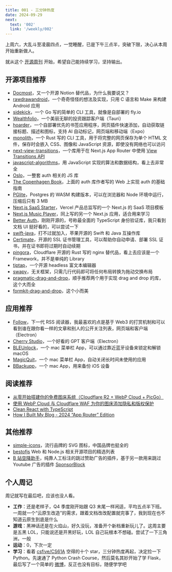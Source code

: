```yaml
---
title: 001 - 三分钟热度
date: 2024-09-29
next:
  text: '002'
  link: '/weekly/002'
---
```


上周六，大乱斗至凌晨四点，一觉睡醒，已是下午三点半，突破下限，决心从本周开始重新做人。

就从这个 [开源周刊](https://weekly.mancuoj.me) 开始，希望自己能持续学习，坚持输出。

## 开源项目推荐

- [Docmost](https://github.com/docmost/docmost)，又一个开源 Notion 替代品，为什么我要说又？
- [rawdrawandroid](https://github.com/cnlohr/rawdrawandroid)，一个奇奇怪怪的想法及实现，只用 C 语言和 Make 来构建 Android 应用
- [sidekick](https://github.com/MightyMoud/sidekick)，一个 Go 写的简单的 CLI 工具，就像是自部署的 fly.io
- [Wealthfolio](https://github.com/afadil/wealthfolio)，一个美丽无聊的投资跟踪客户端（Tauri）
- [hoarder](https://github.com/hoarder-app/hoarder)，一个自部署优先的书签应用程序，网页插件快速添加，自动获取链接标题、描述和图标，支持 AI 自动标记，网页端和移动端（Expo）
- [monolith](https://github.com/Y2Z/monolith)，一个 Rust 写的 CLI 工具，用于将完整的网页保存为单个 HTML 文件，保存时会嵌入 CSS、图像和 JavaScript 资源，即使没有网络也可以访问
- [next-view-transitions](https://github.com/shuding/next-view-transitions)，一个库用于在 Next.js App Router 中使用 [View Transitions API](https://developer.mozilla.org/zh-CN/docs/Web/API/View_Transitions_API)
- [javascript-algorithms](https://github.com/trekhleb/javascript-algorithms)，用 JavaScript 实现的算法和数据结构，看上去非常全
- [Oslo](https://github.com/oslo-project)，一整套 auth 相关的 JS 库
- [The Copenhagen Book](https://github.com/pilcrowOnPaper/copenhagen)，上面的 auth 库作者写的 Web 上实现 auth 的基础指南
- [PGlite](https://github.com/electric-sql/pglite)，Postgres 的 WASM 构建版本，可以在浏览器和 Node 环境中运行，压缩后只有 3 MB
- [Next.js SaaS Starter](https://github.com/leerob/next-saas-starter)，Vercel 产品总监写的一个 Next.js 的 SaaS 项目模板
- [Next.js Music Player](https://github.com/leerob/next-music-player)，同上写的另一个 Next.js 应用，适合用来学习
- [Better Auth](https://github.com/better-auth/better-auth)，刚刚开源的，号称最全面的 TypeScript 身份验证库，我只看到文档 UI 挺好看的，可以尝试一下
- [swift-java](https://github.com/swiftlang/swift-java)，打不过就加入，苹果开源的 Swift 和 Java 互操作库
- [Certimate](https://github.com/usual2970/certimate)，开源的 SSL 证书管理工具，可以帮助你自动申请、部署 SSL 证书，并在证书即将过期时自动续期
- [pingora](https://github.com/cloudflare/pingora)，Cloudflare 开源的 Rust 写的 nginx 替代品，看上去应该是一个 Framework，并不是单纯的 Library
- [tiptap](https://github.com/ueberdosis/tiptap)，一个开源 headless 富文本编辑器
- [swapy](https://github.com/TahaSh/swapy)，无关框架，只需几行代码即可将任何布局转换为拖动交换布局
- [pragmatic-drag-and-drop](https://github.com/atlassian/pragmatic-drag-and-drop)，顺手推荐两个用于实现 drag and drop 的库，这个大而全
- [formkit-drag-and-drop](https://github.com/formkit/drag-and-drop)，这个小而美

## 应用推荐

- [Follow](https://github.com/RSSNext/follow)，下一代 RSS 阅读器，我最喜欢的点是基于 Web3 的打赏机制和可以看到谁在跟你看一样的文章和别人的公开关注列表，网页端和客户端（Electron）
- [Cherry Studio](https://github.com/kangfenmao/cherry-studio)，一个好看的 GPT 客户端（Electron）
- [BLEUnlock](https://github.com/ts1/BLEUnlock)，一个 mac 菜单栏 App，可以通过靠近蓝牙设备来锁定和解锁 macOS
- [MagicQuit](https://magicquit.com)，一个 mac 菜单栏 App，自动关闭长时间未使用的应用
- [BBackupp](https://github.com/Lakr233/BBackupp)，一个 mac App，用来备份 iOS 设备

## 阅读推荐

- [从零开始搭建你的免费图床系统（Cloudflare R2 + WebP Cloud + PicGo）](https://www.pseudoyu.com/zh/2024/06/30/free_image_hosting_system_using_r2_webp_cloud_and_picgo/)
- [使用 WebP Cloud 与 Cloudflare WAF 为你的图床添加隐私和版权保护](https://www.pseudoyu.com/zh/2024/07/02/protect_your_image_using_webp_and_cloudflare_waf/)
- [Clean React with TypeScript](https://weser.io/blog/clean-react-with-typescript/)
- [How I Built My Blog - 2024 “App Router” Edition](https://www.joshwcomeau.com/blog/how-i-built-my-blog-v2/)

## 其他推荐

- [simple-icons](https://github.com/simple-icons/simple-icons)，流行品牌的 SVG 图标，中国品牌也挺全的
- [bestofjs](https://bestofjs.org/) Web 和 Node.js 相关开源项目的精选列表
- [B 站空降助手](https://github.com/hanydd/BilibiliSponsorBlock)，纯靠人工标注的跳过赞助广告的插件，基于另一款用来跳过 Youtube 广告的插件 [SponsorBlock](https://github.com/ajayyy/SponsorBlock)

## 个人周记

周记就写在最后吧，应该也没人看。

- **工作**：还是老样子，Q4 季度刚开始跟 Q3 末尾一样闲适，平均五点半下班。一周就一个“云原生改造”的需求，跟着文档改改配置就完事了，我到现在也不知道云原生到底是什么
- **游戏**：黑神话还是在火焰山，好久没玩，准备开个新档重新玩儿了。这周主要是五黑 LOL，只能说还是开黑好玩，LOL 自己玩根本不想碰。尝试了一下三角洲，一般
- **运动**：0，下次一定
- **学习**：看着 [csfive/CS61A](https://github.com/csfive/CS61A) 空得的十个 star，三分钟热度再起，决定捡一下 Python。先速通了 Python Crash Course，然后莫名其妙开始了学 Flask，最后写了一个简单的 [微博](https://github.com/mancuoj-collective/flask-microblog)，反正也没有目标，随便学学吧
